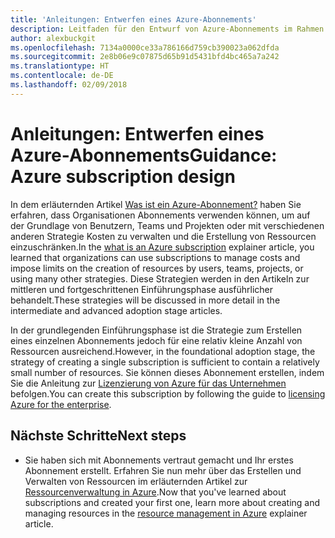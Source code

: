 ```yaml
---
title: 'Anleitungen: Entwerfen eines Azure-Abonnements'
description: Leitfaden für den Entwurf von Azure-Abonnements im Rahmen einer Strategie für die grundlegende Cloudeinführung
author: alexbuckgit
ms.openlocfilehash: 7134a0000ce33a786166d759cb390023a062dfda
ms.sourcegitcommit: 2e8b06e9c07875d65b91d5431bfd4bc465a7a242
ms.translationtype: HT
ms.contentlocale: de-DE
ms.lasthandoff: 02/09/2018
---
```

# <a name="guidance-azure-subscription-design"></a><span data-ttu-id="5bcb8-103">Anleitungen: Entwerfen eines Azure-Abonnements</span><span class="sxs-lookup"><span data-stu-id="5bcb8-103">Guidance: Azure subscription design</span></span> 

<span data-ttu-id="5bcb8-104">In dem erläuternden Artikel [Was ist ein Azure-Abonnement?](subscription-explainer.md) haben Sie erfahren, dass Organisationen Abonnements verwenden können, um auf der Grundlage von Benutzern, Teams und Projekten oder mit verschiedenen anderen Strategie Kosten zu verwalten und die Erstellung von Ressourcen einzuschränken.</span><span class="sxs-lookup"><span data-stu-id="5bcb8-104">In the [what is an Azure subscription](subscription-explainer.md) explainer article, you learned that organizations can use subscriptions to manage costs and impose limits on the creation of resources by users, teams, projects, or using many other strategies.</span></span> <span data-ttu-id="5bcb8-105">Diese Strategien werden in den Artikeln zur mittleren und fortgeschrittenen Einführungsphase ausführlicher behandelt.</span><span class="sxs-lookup"><span data-stu-id="5bcb8-105">These strategies will be discussed in more detail in the intermediate and advanced adoption stage articles.</span></span>

<span data-ttu-id="5bcb8-106">In der grundlegenden Einführungsphase ist die Strategie zum Erstellen eines einzelnen Abonnements jedoch für eine relativ kleine Anzahl von Ressourcen ausreichend.</span><span class="sxs-lookup"><span data-stu-id="5bcb8-106">However, in the foundational adoption stage, the strategy of creating a single subscription is sufficient to contain a relatively small number of resources.</span></span> <span data-ttu-id="5bcb8-107">Sie können dieses Abonnement erstellen, indem Sie die Anleitung zur [Lizenzierung von Azure für das Unternehmen][azure-enterprise-licensing] befolgen.</span><span class="sxs-lookup"><span data-stu-id="5bcb8-107">You can create this subscription by following the guide to [licensing Azure for the enterprise][azure-enterprise-licensing].</span></span>

## <a name="next-steps"></a><span data-ttu-id="5bcb8-108">Nächste Schritte</span><span class="sxs-lookup"><span data-stu-id="5bcb8-108">Next steps</span></span>

* <span data-ttu-id="5bcb8-109">Sie haben sich mit Abonnements vertraut gemacht und Ihr erstes Abonnement erstellt. Erfahren Sie nun mehr über das Erstellen und Verwalten von Ressourcen im erläuternden Artikel zur [Ressourcenverwaltung in Azure](resource-manager-explainer.md).</span><span class="sxs-lookup"><span data-stu-id="5bcb8-109">Now that you've learned about subscriptions and created your first one, learn more about creating and managing resources in the [resource management in Azure](resource-manager-explainer.md) explainer article.</span></span>

[azure-enterprise-licensing]: https://azure.microsoft.com/pricing/enterprise-agreement
